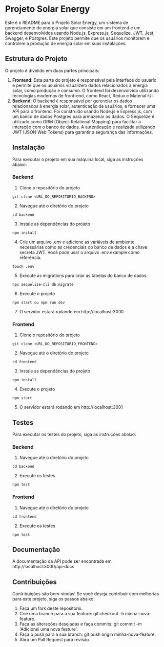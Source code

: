 # Projeto Solar Energy

<p> Este é o README para o Projeto Solar Energy, um sistema de gerenciamento de energia solar que consiste em um frontend e um backend desenvolvidos usando Node.js, Express.js, Sequelize, JWT, Jest, Swagger, e Postgres. Este projeto permite que os usuários monitorem e controlem a produção de energia solar em suas instalações.

## Estrutura do Projeto

O projeto é dividido em duas partes principais:

<ol>
<li><strong>Frontend</strong>: Esta parte do projeto é responsável pela interface do usuário e permite que os usuários visualizem dados relacionados à energia solar, como produção e consumo. O frontend foi desenvolvido utilizando tecnologias modernas de front-end, como React, Redux e Material-UI.

<li><strong>Backend</strong>: O backend é responsável por gerenciar os dados relacionados à energia solar, autenticação de usuários, e fornecer uma API para o frontend. Foi construído usando Node.js e Express.js, com um banco de dados Postgres para armazenar os dados. O Sequelize é utilizado como ORM (Object-Relational Mapping) para facilitar a interação com o banco de dados. A autenticação é realizada utilizando JWT (JSON Web Tokens) para garantir a segurança das informações.



## Instalação

Para executar o projeto em sua máquina local, siga as instruções abaixo:

### Backend

1. Clone o repositório do projeto

```
git clone <URL_DO_REPOSITORIO_BACKEND>
```
2. Navegue até o diretório do projeto

```
cd backend
```
3. Instale as dependências do projeto

```
npm install
```
4. Crie um arquivo .env e adicione as variáveis de ambiente necessárias como as credenciais do banco de dados e a chave secreta JWT. Você pode usar o arquivo .env.example como referência.

```
touch .env
```
5. Execute as migrations para criar as tabelas do banco de dados

```
npx sequelize-cli db:migrate
```
6. Execute o projeto

```
npm start ou npm run dev
```
7. O servidor estará rodando em http://localhost:3000

### Frontend

1. Clone o repositório do projeto

```
git clone <URL_DO_REPOSITORIO_FRONTEND>
```
2. Navegue até o diretório do projeto

```
cd frontend
```
3. Instale as dependências do projeto

```
npm install
```
4. Execute o projeto

```
npm start
```
5. O servidor estará rodando em http://localhost:3001

## Testes

Para executar os testes do projeto, siga as instruções abaixo:

### Backend

1. Navegue até o diretório do projeto

```
cd backend
```
2. Execute os testes

```
npm test
```
### Frontend

1. Navegue até o diretório do projeto

```
cd frontend
```
2. Execute os testes

```
npm test
```
## Documentação

A documentação da API pode ser encontrada em http://localhost:3000/api-docs

## Contribuições

Contribuições são bem-vindas! Se você deseja contribuir com melhorias para este projeto, siga os passos abaixo:

1. Faça um fork deste repositório.
2. Crie uma branch para a sua feature: git checkout -b minha-nova-feature.
3. Faça as alterações desejadas e faça commits: git commit -m 'Adicionei uma nova feature'.
4. Faça o push para a sua branch: git push origin minha-nova-feature.
5. Abra um Pull Request para revisão.

